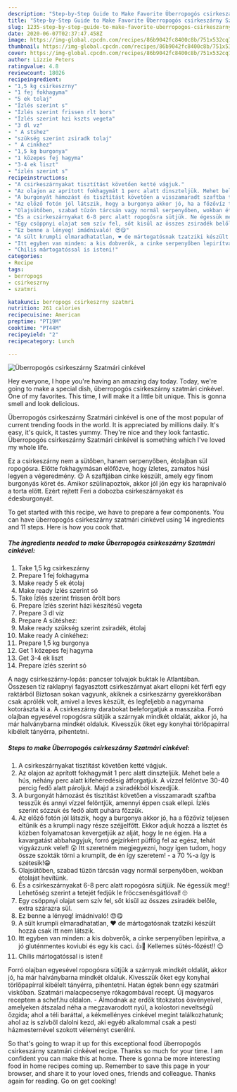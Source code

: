 ```yaml
---
description: "Step-by-Step Guide to Make Favorite Überropogós csirkeszárny Szatmári cinkével"
title: "Step-by-Step Guide to Make Favorite Überropogós csirkeszárny Szatmári cinkével"
slug: 1235-step-by-step-guide-to-make-favorite-uberropogos-csirkeszarny-szatmari-cinkevel
date: 2020-06-07T02:37:47.458Z
image: https://img-global.cpcdn.com/recipes/86b9042fc8400c8b/751x532cq70/uberropogos-csirkeszarny-szatmari-cinkevel-recept-foto.jpg
thumbnail: https://img-global.cpcdn.com/recipes/86b9042fc8400c8b/751x532cq70/uberropogos-csirkeszarny-szatmari-cinkevel-recept-foto.jpg
cover: https://img-global.cpcdn.com/recipes/86b9042fc8400c8b/751x532cq70/uberropogos-csirkeszarny-szatmari-cinkevel-recept-foto.jpg
author: Lizzie Peters
ratingvalue: 4.8
reviewcount: 18026
recipeingredient:
- "1,5 kg csirkeszrny"
- "1 fej fokhagyma"
- "5 ek tolaj"
- "Ízlés szerint s"
- "Ízlés szerint frissen rlt bors"
- "Ízlés szerint hzi kszts vegeta"
- "3 dl vz"
- " A stshez"
- "szükség szerint zsiradk tolaj"
- " A cinkhez"
- "1,5 kg burgonya"
- "1 közepes fej hagyma"
- "3-4 ek liszt"
- "ízlés szerint s"
recipeinstructions:
- "A csirkeszárnyakat tisztítást követően ketté vágjuk."
- "Az olajon az aprított fokhagymát 1 perc alatt dinszteljük. Mehet bele a hús, néhány perc alatt kifehéredésig átforgatjuk. A vízzel felöntve 30-40 percig fedő alatt pároljuk. Majd a zsiradékból kiszedjük."
- "A burgonyát hámozást és tisztítást követően a visszamaradt szaftba tesszük és annyi vízzel felöntjük, amennyi éppen csak ellepi. Ízlés szerint sózzuk és fedő alatt puhára főzzük."
- "Az előző fotón jól látszik, hogy a burgonya akkor jó, ha a főzővíz teljesen eltűnik és a krumpli nagy része széjjelfőtt. Ekkor adjuk hozzá a lisztet és közben folyamatosan kevergetjük az alját, hogy le ne égjen. Ha a kavargatást abbahagyjuk, forró gejzírként püffög fel az egész, tehát vigyázzunk vele!! 😲 Itt szeretném megjegyezni, hogy igen tudom, hogy össze szokták törni a krumplit, de én így szeretem! - a 70 %-a így is szétesik!😁"
- "Olajsütőben, szabad tűzön tárcsán vagy normál serpenyőben, wokban étolajat hevítünk."
- "És a csirkeszárnyakat 6-8 perc alatt ropogósra sütjük. Ne égessük meg!! Lehetőség szerint a tetejét fedjük le fröccsenésgátlóval! 🙄"
- "Egy csöppnyi olajat sem szív fel, sőt kisűl az összes zsiradék belőle, extra szárazra sül."
- "Ez benne a lényeg! imádnivaló! 😍😋"
- "A sült krumpli elmaradhatatlan, ❤️ de mártogatósnak tzatziki készült hozzá csak itt nem látszik."
- "Itt egyben van minden: a kis dobverők, a cinke serpenyőben lepirítva, a jó gluténmentes koviubi és egy kis caci. 👍🤗 Kellemes sütés-főzést!! 😉"
- "Chilis mártogatóssal is isteni!"
categories:
- Recipe
tags:
- berropogs
- csirkeszrny
- szatmri

katakunci: berropogs csirkeszrny szatmri 
nutrition: 261 calories
recipecuisine: American
preptime: "PT19M"
cooktime: "PT44M"
recipeyield: "2"
recipecategory: Lunch

---
```



![Überropogós csirkeszárny Szatmári cinkével](https://img-global.cpcdn.com/recipes/86b9042fc8400c8b/751x532cq70/uberropogos-csirkeszarny-szatmari-cinkevel-recept-foto.jpg)

Hey everyone, I hope you're having an amazing day today. Today, we're going to make a special dish, überropogós csirkeszárny szatmári cinkével. One of my favorites. This time, I will make it a little bit unique. This is gonna smell and look delicious.

Überropogós csirkeszárny Szatmári cinkével is one of the most popular of current trending foods in the world. It is appreciated by millions daily. It's easy, it's quick, it tastes yummy. They're nice and they look fantastic. Überropogós csirkeszárny Szatmári cinkével is something which I've loved my whole life.

Ez a csirkeszárny nem a sütőben, hanem serpenyőben, étolajban sül ropogósra. Előtte fokhagymásan előfőzve, hogy ízletes, zamatos húsi legyen a végeredmény. 😉 A szaftjában cinke készült, amely egy finom burgonyás köret és. Amikor szülinapoztok, akkor jól jön egy kis harapnivaló a torta előtt. Ezért rejtett Feri a dobozba csirkeszárnyakat és édesburgonyát.


To get started with this recipe, we have to prepare a few components. You can have überropogós csirkeszárny szatmári cinkével using 14 ingredients and 11 steps. Here is how you cook that.

<!--inarticleads1-->

##### The ingredients needed to make Überropogós csirkeszárny Szatmári cinkével:

1. Take 1,5 kg csirkeszárny
1. Prepare 1 fej fokhagyma
1. Make ready 5 ek étolaj
1. Make ready Ízlés szerint só
1. Take Ízlés szerint frissen őrölt bors
1. Prepare Ízlés szerint házi készítésű vegeta
1. Prepare 3 dl víz
1. Prepare  A sütéshez:
1. Make ready szükség szerint zsiradék, étolaj
1. Make ready  A cinkéhez:
1. Prepare 1,5 kg burgonya
1. Get 1 közepes fej hagyma
1. Get 3-4 ek liszt
1. Prepare ízlés szerint só


A nagy csirkeszárny-lopás: pancser tolvajok buktak le Atlantában. Összesen tíz raklapnyi fagyasztott csirkeszárnyat akart ellopni két férfi egy raktárból Biztosan sokan vagyunk, akiknek a csirkeszárny gyerekkorában csak aprólék volt, amivel a leves készült, és legfeljebb a nagymama kotorászta ki a. A csirkeszárny darabokat beleforgatjuk a masszába. Forró olajban egyesével ropogósra sütjük a szárnyak mindkét oldalát, akkor jó, ha már halványbarna mindkét oldaluk. Kivesszük őket egy konyhai törlőpapírral kibélelt tányérra, pihentetni. 

<!--inarticleads2-->

##### Steps to make Überropogós csirkeszárny Szatmári cinkével:

1. A csirkeszárnyakat tisztítást követően ketté vágjuk.
1. Az olajon az aprított fokhagymát 1 perc alatt dinszteljük. Mehet bele a hús, néhány perc alatt kifehéredésig átforgatjuk. A vízzel felöntve 30-40 percig fedő alatt pároljuk. Majd a zsiradékból kiszedjük.
1. A burgonyát hámozást és tisztítást követően a visszamaradt szaftba tesszük és annyi vízzel felöntjük, amennyi éppen csak ellepi. Ízlés szerint sózzuk és fedő alatt puhára főzzük.
1. Az előző fotón jól látszik, hogy a burgonya akkor jó, ha a főzővíz teljesen eltűnik és a krumpli nagy része széjjelfőtt. Ekkor adjuk hozzá a lisztet és közben folyamatosan kevergetjük az alját, hogy le ne égjen. Ha a kavargatást abbahagyjuk, forró gejzírként püffög fel az egész, tehát vigyázzunk vele!! 😲 Itt szeretném megjegyezni, hogy igen tudom, hogy össze szokták törni a krumplit, de én így szeretem! - a 70 %-a így is szétesik!😁
1. Olajsütőben, szabad tűzön tárcsán vagy normál serpenyőben, wokban étolajat hevítünk.
1. És a csirkeszárnyakat 6-8 perc alatt ropogósra sütjük. Ne égessük meg!! Lehetőség szerint a tetejét fedjük le fröccsenésgátlóval! 🙄
1. Egy csöppnyi olajat sem szív fel, sőt kisűl az összes zsiradék belőle, extra szárazra sül.
1. Ez benne a lényeg! imádnivaló! 😍😋
1. A sült krumpli elmaradhatatlan, ❤️ de mártogatósnak tzatziki készült hozzá csak itt nem látszik.
1. Itt egyben van minden: a kis dobverők, a cinke serpenyőben lepirítva, a jó gluténmentes koviubi és egy kis caci. 👍🤗 Kellemes sütés-főzést!! 😉
1. Chilis mártogatóssal is isteni!


Forró olajban egyesével ropogósra sütjük a szárnyak mindkét oldalát, akkor jó, ha már halványbarna mindkét oldaluk. Kivesszük őket egy konyhai törlőpapírral kibélelt tányérra, pihentetni. Hatan égtek benn egy szatmári viskóban. Szatmári malacpecsenye rókagombával recept. Új magyaros receptem a schef.hu oldalon. - Álmodnak az erdők titokzatos ösvényeivel, amelyeken átszalad néha a megzavarodott nyúl, a kolostori neveltségű őzgida; ahol a téli baráttal, a kékmellényes cinkével megint találkozhatunk; ahol az is szívből dalolni kezd, aki egyéb alkalommal csak a pesti házmesternével szokott véleményt cserélni. 

So that's going to wrap it up for this exceptional food überropogós csirkeszárny szatmári cinkével recipe. Thanks so much for your time. I am confident you can make this at home. There is gonna be more interesting food in home recipes coming up. Remember to save this page in your browser, and share it to your loved ones, friends and colleague. Thanks again for reading. Go on get cooking!
